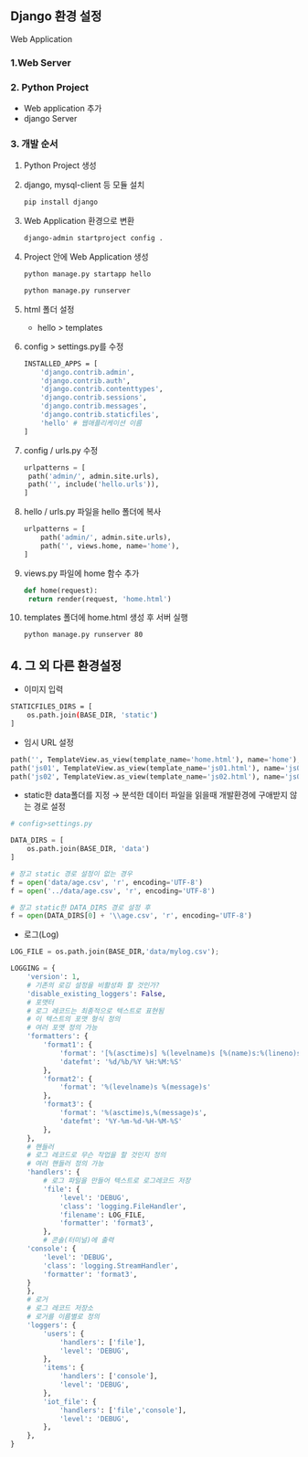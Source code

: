 ## Django 환경 설정

Web Application 



### 1.Web Server



### 2. Python Project

- Web application 추가
- django Server



### 3. 개발 순서

1. Python Project 생성

2. django, mysql-client 등 모듈 설치

   ```bash
   pip install django
   ```

3. Web Application 환경으로 변환

   ```bash
   django-admin startproject config .
   ```

4. Project 안에 Web Application 생성

   ```bash
   python manage.py startapp hello
   ```

   ```bash
   python manage.py runserver
   ```

5. html 폴더 설정

   - hello > templates

6. config > settings.py를 수정

   ```bash
   INSTALLED_APPS = [
       'django.contrib.admin',
       'django.contrib.auth',
       'django.contrib.contenttypes',
       'django.contrib.sessions',
       'django.contrib.messages',
       'django.contrib.staticfiles',
       'hello' # 웹애플리케이션 이름 
   ]
   ```

7. config / urls.py 수정

   ```python
   urlpatterns = [
   	path('admin/', admin.site.urls),
   	path('', include('hello.urls')),
   ]
   ```

8. hello / urls.py 파일을 hello 폴더에 복사

   ```python
   urlpatterns = [
       path('admin/', admin.site.urls),
       path('', views.home, name='home'),
   ]
   ```

9. views.py 파일에 home 함수 추가

   ```python
   def home(request):
   	return render(request, 'home.html')
   ```

10. templates 폴더에 home.html 생성 후 서버 실행

    ```bash
    python manage.py runserver 80
    ```



## 4. 그 외 다른 환경설정

- 이미지 입력

```bash
STATICFILES_DIRS = [
	os.path.join(BASE_DIR, 'static')
]
```

- 임시 URL 설정

```python
path('', TemplateView.as_view(template_name='home.html'), name='home'),
path('js01', TemplateView.as_view(template_name='js01.html'), name='js01'),
path('js02', TemplateView.as_view(template_name='js02.html'), name='js02'),
```

- static한 data폴더를 지정 → 분석한 데이터 파일을 읽을때 개발환경에 구애받지 않는 경로 설정

```python
# config>settings.py

DATA_DIRS = [
    os.path.join(BASE_DIR, 'data')
]
```

```python
# 장고 static 경로 설정이 없는 경우
f = open('data/age.csv', 'r', encoding='UTF-8')
f = open('../data/age.csv', 'r', encoding='UTF-8')

# 장고 static한 DATA_DIRS 경로 설정 후
f = open(DATA_DIRS[0] + '\\age.csv', 'r', encoding='UTF-8')
```

- 로그(Log)

```python
LOG_FILE = os.path.join(BASE_DIR,'data/mylog.csv');

LOGGING = {
    'version': 1,
    # 기존의 로깅 설정을 비활성화 할 것인가?
    'disable_existing_loggers': False,
    # 포맷터
    # 로그 레코드는 최종적으로 텍스트로 표현됨
    # 이 텍스트의 포맷 형식 정의
    # 여러 포맷 정의 가능
    'formatters': {
        'format1': {
            'format': '[%(asctime)s] %(levelname)s [%(name)s:%(lineno)s] %(message)s',
            'datefmt': '%d/%b/%Y %H:%M:%S'
        },
        'format2': {
            'format': '%(levelname)s %(message)s'
        },
        'format3': {
            'format': '%(asctime)s,%(message)s',
            'datefmt': '%Y-%m-%d-%H-%M-%S'
        },
    },
    # 핸들러
    # 로그 레코드로 무슨 작업을 할 것인지 정의
    # 여러 핸들러 정의 가능
    'handlers': {
        # 로그 파일을 만들어 텍스트로 로그레코드 저장
        'file': {
            'level': 'DEBUG',
            'class': 'logging.FileHandler',
            'filename': LOG_FILE,
            'formatter': 'format3',
        },
        # 콘솔(터미널)에 출력
    'console': {
        'level': 'DEBUG',
        'class': 'logging.StreamHandler',
        'formatter': 'format3',
    }
    },
    # 로거
    # 로그 레코드 저장소
    # 로거를 이름별로 정의
    'loggers': {
        'users': {
            'handlers': ['file'],
            'level': 'DEBUG',
        },
        'items': {
            'handlers': ['console'],
            'level': 'DEBUG',
        },
        'iot_file': {
            'handlers': ['file','console'],
            'level': 'DEBUG',
        },
    },
}
```

